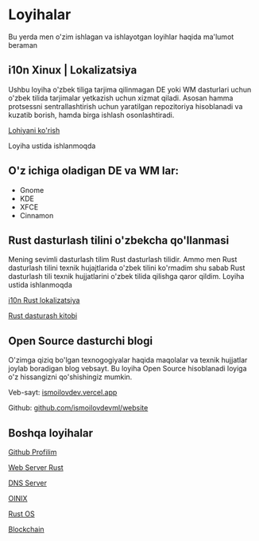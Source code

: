 # Loyihalar
Bu yerda men o'zim ishlagan va ishlayotgan loyihlar haqida ma'lumot beraman

## i10n Xinux | Lokalizatsiya

Ushbu loyiha o'zbek tiliga tarjima qilinmagan DE yoki WM dasturlari uchun o'zbek tilida tarjimalar yetkazish uchun xizmat qiladi. Asosan hamma protsessni sentrallashtirish uchun yaratilgan repozitoriya hisoblanadi va kuzatib borish, hamda birga ishlash osonlashtiradi.

[Lohiyani ko'rish](https://github.com/uzinfocom-org/i10n)

Loyiha ustida ishlanmoqda

## O'z ichiga oladigan DE va WM lar:

* Gnome
* KDE
* XFCE
* Cinnamon

## Rust dasturlash tilini o'zbekcha qo'llanmasi
Mening sevimli dasturlash tilim Rust dasturlash tilidir. Ammo men Rust dasturlash tilini texnik hujajtlarida o'zbek tilini ko'rmadim shu sabab Rust dasturlash tili texnik hujjatlarini o'zbek tilida qilishga qaror qildim.
Loyiha ustida ishlanmoqda

[i10n Rust lokalizatsiya](https://github.com/rust-lang-uz/i10n)

[Rust dasturash kitobi](https://github.com/rust-lang-uz/learn-rust-lang)

## Open Source dasturchi blogi

O'zimga qiziq bo'lgan texnogogiyalar haqida maqolalar va texnik hujjatlar joylab boradigan blog vebsayt.
Bu loyiha Open Source hisoblanadi loyiga o'z hissangizni qo'shishingiz mumkin.

Veb-sayt: [ismoilovdev.vercel.app](https://ismoilovdev.vercel.app/)

Github: [github.com/ismoilovdevml/website](https://github.com/ismoilovdevml/website)

## Boshqa loyihalar

[Github Profilim](https://github.com/ismoilovdevml/) 

[Web Server Rust](https://github.com/ismoilovdevml/web-server-rust)

[DNS Server](https://github.com/ismoilovdevml/dns-server)

[OINIX](https://github.com/ismoilovdevml/OINIX)

[Rust OS](https://github.com/ismoilovdevml/rust_os)

[Blockchain](https://github.com/ismoilovdevml/blockchain)
